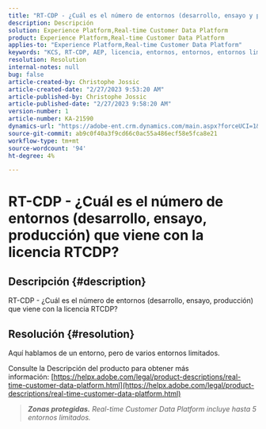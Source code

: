 ```yaml
---
title: "RT-CDP - ¿Cuál es el número de entornos (desarrollo, ensayo y producción) que viene con la licencia RTCDP?"
description: Descripción
solution: Experience Platform,Real-time Customer Data Platform
product: Experience Platform,Real-time Customer Data Platform
applies-to: "Experience Platform,Real-time Customer Data Platform"
keywords: "KCS, RT-CDP, AEP, licencia, entornos, entornos, entornos limitados, aprovisionamiento"
resolution: Resolution
internal-notes: null
bug: false
article-created-by: Christophe Jossic
article-created-date: "2/27/2023 9:53:20 AM"
article-published-by: Christophe Jossic
article-published-date: "2/27/2023 9:58:20 AM"
version-number: 1
article-number: KA-21590
dynamics-url: "https://adobe-ent.crm.dynamics.com/main.aspx?forceUCI=1&pagetype=entityrecord&etn=knowledgearticle&id=3fdd448f-84b6-ed11-83fe-6045bd006a22"
source-git-commit: ab9c0f40a3f9cd66c0ac55a486ecf58e5fca8e21
workflow-type: tm+mt
source-wordcount: '94'
ht-degree: 4%

---
```


# RT-CDP - ¿Cuál es el número de entornos (desarrollo, ensayo, producción) que viene con la licencia RTCDP?

## Descripción {#description}

RT-CDP - ¿Cuál es el número de entornos (desarrollo, ensayo, producción) que viene con la licencia RTCDP?

## Resolución {#resolution}


Aquí hablamos de un entorno, pero de varios entornos limitados.

Consulte la Descripción del producto para obtener más información: [https://helpx.adobe.com/legal/product-descriptions/real-time-customer-data-platform.html](https://helpx.adobe.com/legal/product-descriptions/real-time-customer-data-platform.html)


> <b>*Zonas protegidas.</b> Real-time Customer Data Platform incluye hasta 5 entornos limitados.*

